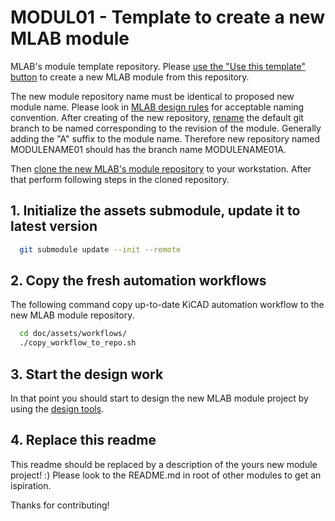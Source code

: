 # MODUL01 - Template to create a new MLAB module

MLAB's module template repository. Please [use the "Use this template" button](https://docs.github.com/en/repositories/creating-and-managing-repositories/creating-a-repository-from-a-template#creating-a-repository-from-a-template) to create a new MLAB module from this repository.

The new module repository name must be identical to proposed new module name. Please look in [MLAB design rules](https://wiki.mlab.cz/doku.php?id=en:rules#identification_of_modules) for acceptable naming convention.
After creating of the new repository, [rename](https://docs.github.com/en/repositories/configuring-branches-and-merges-in-your-repository/managing-branches-in-your-repository/renaming-a-branch) the default git branch to be named corresponding to the revision of the module. Generally adding the "A" suffix to the module name. Therefore new repository named MODULENAME01 should has the branch name MODULENAME01A. 

Then [clone the new MLAB's module repository](https://docs.github.com/en/repositories/creating-and-managing-repositories/cloning-a-repository) to your workstation. After that perform following steps in the cloned repository. 

## 1. Initialize the assets submodule, update it to latest version
```bash
  git submodule update --init --remote
```

## 2. Copy the fresh automation workflows
    
The following command copy up-to-date KiCAD automation workflow to the new MLAB module repository.
```bash
  cd doc/assets/workflows/
  ./copy_workflow_to_repo.sh
```
## 3. Start the design work 

In that point you should start to design the new MLAB module project by using the [design tools](https://wiki.mlab.cz/doku.php?id=en:tools).

## 4. Replace this readme

This readme should be replaced by a description of the yours new module project! :)
Please look to the README.md in root of other modules to get an ispiration. 

Thanks for contributing! 


    

